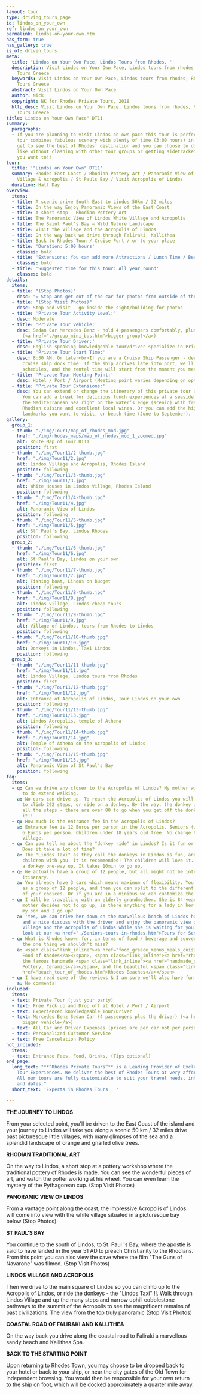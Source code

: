 ```yaml
---
layout: tour
type: driving_tours_page
id: lindos_on_your_own
ref: lindos_on_your_own
permalink: lindos-on-your-own.htm
has_form: true
has_gallery: true
is_of: driven_tours
meta:
  title: 'Lindos on Your Own Pace, Lindos Tours from Rhodes. '
  description: Visit Lindos on Your Own Pace, Lindos tours from rhodes, Rhodes Private
    Tours Greece
  keywords: Visit Lindos on Your Own Pace, Lindos tours from rhodes, Rhodes Private
    Tours Greece
  abstract: Visit Lindos on Your Own Pace
  author: Nick
  copyright: NK for Rhodes Private Tours, 2018
  http_desc: Visit Lindos on Your Own Pace, Lindos tours from rhodes, Rhodes Private
    Tours Greece
title: Lindos on Your Own Pace" DT11
summary:
  paragraphs:
  - If you are planning to visit Lindos on own pace this tour is perfect. This private
    tour combines fabulous scenery with plenty of time (3:00 hours) in Lindos. You’ll
    get to see the best of Rhodes’ destination and you can choose to do whatever you
    like without clashing with other tour groups or getting sidetracked. Enjoy what
    you want to!!
tour:
  title: '"Lindos on Your Own" DT11'
  summary: Rhodes East Coast / Rhodian Pottery Art / Panoramic View of Lindos Beach,
    Village & Acropolis / St Pauls Bay / Visit Acropolis of Lindos
  duration: Half Day
overview:
  items:
  - title: A scenic drive South East to Lindos 50km / 32 miles
  - title: On the way Enjoy Panoramic Views of the East Coast
  - title: A short stop - Rhodian Pottery Art
  - title: The Panoramic View of Lindos White Village and Acropolis
  - title: The Saint Paul's Bay – Wild Nature Landscape
  - title: Visit the Village and the Acropolis of Lindos
  - title: On the way back we drive through Faliraki, Kallithea
  - title: Back to Rhodes Town / Cruise Port / or to your place
  - title: 'Duration: 5:00 hours'
    classes: bold
  - title: 'Extensions: You can add more Attractions / Lunch Time / Beach Time'
    classes: bold
  - title: 'Suggested time for this tour: All year round'
    classes: bold
details:
  items:
  - title: "(Stop Photos)"
    desc: "= Stop and get out of the car for photos from outside of the Sight/building"
  - title: "(Stop Visit Photos)"
    desc: Stop and visit - go inside the sight/building for photos
  - title: 'Private Tour Activity Level:'
    desc: Moderate
  - title: 'Private Tour Vehicle:'
    desc: Sedan Car Mercedes Benz - hold 4 passengers comfortably, plus the driver
      (<a href="./group_mini_bus.htm">bigger group?</a>)
  - title: 'Private Tour Driver:'
    desc: English speaking knowledgeable tour/driver specialize in Private Tours
  - title: 'Private Tour Start Time:'
    desc: 8:30 AM. Or later<br>If you are a Cruise Ship Passenger - depend on your
      cruise ship dock time. If the ship arrives late into port, we'll adjust our
      schedules, and the rental time will start from the moment you meet your tour/driver
  - title: 'Private Tour Meeting Point:'
    desc: Hotel / Port / Airport (Meeting point varies depending on option booked)
  - title: 'Private Tour Extensions:'
    desc: You can extend or change the itinerary of this private tour as you like.
      You can add a break for delicious lunch experiences at a seaside village at
      the Mediterranean Sea right on the water’s edge (scenic) with fresh seafood,
      Rhodian cuisine and excellent local wines. Or you can add the highlights and
      landmarks you want to visit, or beach time (June to September).
gallery:
  group_1:
  - thumb: "./img/Tour1/map_of_rhodes_mod.jpg"
    href: "./img/rhodes_maps/map_of_rhodes_mod_1_zoomed.jpg"
    alt: Route Map of Tour DT11
    position: first
  - thumb: "./img/Tour11/2-thumb.jpg"
    href: "./img/Tour11/2.jpg"
    alt: Lindos Village and Acropolis, Rhodes Island
    position: following
  - thumb: "./img/Tour11/3-thumb.jpg"
    href: "./img/Tour11/3.jpg"
    alt: White Houses in Lindos Village, Rhodes Island
    position: following
  - thumb: "./img/Tour11/4-thumb.jpg"
    href: "./img/Tour11/4.jpg"
    alt: Panoramic View of Lindos
    position: following
  - thumb: "./img/Tour11/5-thumb.jpg"
    href: "./img/Tour11/5.jpg"
    alt: St' Paul's Bay, Lindos Rhodes
    position: following
  group_2:
  - thumb: "./img/Tour11/6-thumb.jpg"
    href: "./img/Tour11/6.jpg"
    alt: St Paul's Bay, Lindos on your own
    position: first
  - thumb: "./img/Tour11/7-thumb.jpg"
    href: "./img/Tour11/7.jpg"
    alt: Fishing boat, Lindos on budget
    position: following
  - thumb: "./img/Tour11/8-thumb.jpg"
    href: "./img/Tour11/8.jpg"
    alt: Lindos village, Lindos cheap tours
    position: following
  - thumb: "./img/Tour11/9-thumb.jpg"
    href: "./img/Tour11/9.jpg"
    alt: Village of Lindos, tours from Rhodes to Lindos
    position: following
  - thumb: "./img/Tour11/10-thumb.jpg"
    href: "./img/Tour11/10.jpg"
    alt: Donkeys in Lindos, Taxi Lindos
    position: following
  group_3:
  - thumb: "./img/Tour11/11-thumb.jpg"
    href: "./img/Tour11/11.jpg"
    alt: Lindos Village, Lindos tours from Rhodes
    position: first
  - thumb: "./img/Tour11/12-thumb.jpg"
    href: "./img/Tour11/12.jpg"
    alt: Entrance of Acropolis of Lindos, Tour Lindos on your own
    position: following
  - thumb: "./img/Tour11/13-thumb.jpg"
    href: "./img/Tour11/13.jpg"
    alt: Lindos Acropolis, temple of Athena
    position: following
  - thumb: "./img/Tour11/14-thumb.jpg"
    href: "./img/Tour11/14.jpg"
    alt: Temple of Athena on the Acropolis of Lindos
    position: following
  - thumb: "./img/Tour11/15-thumb.jpg"
    href: "./img/Tour11/15.jpg"
    alt: Panoramic View of St Paul's Bay
    position: following
faq:
  items:
  - q: Can we drive any closer to the Acropolis of Lindos? My mother will not be able
      to do extend walking.
    a: No cars can drive up. To reach the Acropolis of Lindos you will be required
      to climb 292 steps, or ride on a donkey. By the way, the donkey does not eliminate
      all the steps - there are over 80 to go when you get off the donkey. Still worth
      it!!
  - q: How much is the entrance fee in the Acropolis of Lindos?
    a: Entrance fee is 12 Euros per person in the Acropolis. Seniors (with Id or Passport)
      6 Euros per person. Children under 18 years old free. No charge to enter Lindos
      village.
  - q: Can you tell me about the "donkey ride" in Lindos? Is it fun or recommended?
      Does it take a lot of time?
    a: The "Lindos Taxi" as they call the donkeys in Lindos is fun, and if you have
      children with you, it is recommended! The children will love it. 10 euros for
      a donkey one-way up. It takes 10min to go up.
  - q: We actually have a group of 12 people, but all might not be interested in this
      itinerary.
    a: You already have 3 cars which means maximum of flexibility. You can visit Lindos
      as a group of 12 people, and then you can split to the different itineraries
      of your choices. Or if you are in a minibus we can customize the tour for you.
  - q: I will be travelling with an elderly grandmother. She is 84-year-old. If my
      mother decides not to go up, is there anything for a lady in her age to do while
      my son and I go up?
    a: 'Yes, we can drive her down on the marvellous beach of Lindos have a drink
      and a nice discuss with the driver and enjoy the panoramic view of the white
      village and the Acropolis of Lindos while she is waiting for you. You may also
      look at our <a href="./Seniors-tours-in-rhodes.htm">Tours for Seniors in Rhodes</a> '
  - q: What is Rhodes known for, in terms of food / beverage and souvenirs? What's
      the one thing we shouldn't miss?
    a: <span class="link_inline"><a href="food_greece_menus_meals_cuisine.htm">Traditional
      Food of Rhodes</a></span>, <span class="link_inline"><a href="rhodes_wine_tours_wineries_greece.htm">Wines</a></span>,
      the famous handmade <span class="link_inline"><a href="handmade_pottery_greece.htm">Rhodes
      Pottery, Ceramics</a></span>, and the beautiful <span class="link_inline"><a
      href="beach_tour_of_rhodes.htm">Rhodes Beaches</a></span>
  - q: I have read some of the reviews & I am sure we'll also have fun.
    a: No comments!
included:
  items:
  - text: Private Tour (just your party)
  - text: Free Pick up and Drop off at Hotel / Port / Airport
  - text: Experienced knowledgeable Tour/Driver
  - text: Mercedes Benz Sedan Car (4 passengers plus the driver) (<a href="./group_mini_bus.htm">or
      bigger vehicle</a>)
  - text: All Car and Driver Expenses (prices are per car not per person)
  - text: Personalized Customer Service
  - text: Free Cancelation Policy
not_included:
  items:
  - text: Entrance Fees, Food, Drinks, (Tips optional)
end_page:
  long_text: "**“Rhodes Private Tours”** is a Leading Provider of Exclusive and Personalized
    Tour Experiences. We deliver the best of Rhodes Tours at very affordable rates.
    All our tours are fully customizable to suit your travel needs, interests, schedules,
    and dates."
  short_text: 'Experts in Rhodes Tours   '

---
```

**THE JOURNEY TO LINDOS**

From your selected point, you'll be driven to the East Coast of the island and your journey to Lindos will take you along a scenic 50 km / 32 miles drive past picturesque little villages, with many glimpses of the sea and a splendid landscape of orange and gnarled olive trees.

**RHODIAN TRADITIONAL ART**

On the way to Lindos, a short stop at a pottery workshop where the traditional pottery of Rhodes is made. You can see the wonderful pieces of art, and watch the potter working at his wheel. You can even learn the mystery of the Pythagorean cup. (Stop Visit Photos) 

**PANORAMIC VIEW OF LINDOS**

From a vantage point along the coast, the impressive Acropolis of Lindos will come into view with the white village situated in a picturesque bay below (Stop Photos)

**ST PAUL'S BAY**

You continue to the south of Lindos, to St. Paul 's Bay, where the apostle is said to have landed in the year 51 AD to preach Christianity to the Rhodians. From this point you can also view the cave where the film "The Guns of Navarone" was filmed. (Stop Visit Photos)

**LINDOS VILLAGE AND ACROPOLIS**

Then we drive to the main square of Lindos so you can climb up to the Acropolis of Lindos, or ride the donkeys - the "Lindos Taxi" !!. Walk through Lindos Village and up the many steps and narrow uphill cobblestone pathways to the summit of the Acropolis to see the magnificent remains of past civilizations. The view from the top truly panoramic (Stop Visit Photos)

**COASTAL ROAD OF FALIRAKI AND KALLITHEA**

On the way back you drive along the coastal road to Faliraki a marvellous sandy beach and Kallithea Spa.

**BACK TO THE STARTING POINT**

Upon returning to Rhodes Town, you may choose to be dropped back to your hotel or back to your ship, or near the city gates of the Old Town for independent browsing. You would then be responsible for your own return to the ship on foot, which will be docked approximately a quarter mile away.